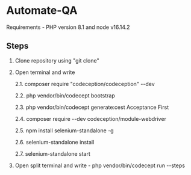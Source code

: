 # Automate-QA

Requirements - PHP version 8.1 and node v16.14.2

## Steps

1. Clone repository using "git clone"

2. Open terminal and write

    2.1. composer require "codeception/codeception" --dev
  
    2.2. php vendor/bin/codecept bootstrap
  
    2.3. php vendor/bin/codecept generate:cest Acceptance First
  
   2.4. composer require --dev codeception/module-webdriver
  
   2.5. npm install selenium-standalone -g
  
    2.6. selenium-standalone install
  
    2.7. selenium-standalone start
  
3. Open split terminal and write - php vendor/bin/codecept run --steps
